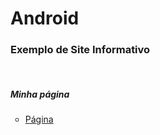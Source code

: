 # Android

<h3>Exemplo de Site Informativo</h3>
<br>
<h5>Minha página</h5>
<ul>
    <li type="circle"><p><a href="https://danielbrown1998.github.io/Android/index.html">Página</a></p>
</ul>

